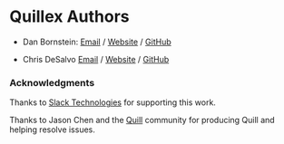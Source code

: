 Quillex Authors
===============

* Dan Bornstein:
  [Email](mailto:danfuzz@milk.com) /
  [Website](http://milk.com/) /
  [GitHub](https://github.com/danfuzz)

* Chris DeSalvo
  [Email](mailto:chris@desalvo.org) /
  [Website](https://desalvo.org/) /
  [GitHub](https://github.com/meantime)

### Acknowledgments

Thanks to [Slack Technologies](https://slack.com/) for supporting this work.

Thanks to Jason Chen and the [Quill](https://quilljs.com/) community for
producing Quill and helping resolve issues.
